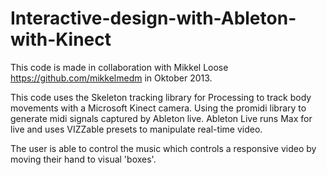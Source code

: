 # Interactive-design-with-Ableton-with-Kinect
This code is made in collaboration with Mikkel Loose https://github.com/mikkelmedm in Oktober 2013.

This code uses the Skeleton tracking library for Processing to track body movements with a Microsoft Kinect camera. 
Using the promidi library to generate midi signals captured by Ableton live. 
Ableton Live runs Max for live and uses VIZZable presets to manipulate real-time video. 

The user is able to control the music which controls a responsive video by moving their hand to visual 'boxes'. 

